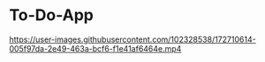 # To-Do-App


https://user-images.githubusercontent.com/102328538/172710614-005f97da-2e49-463a-bcf6-f1e41af6464e.mp4

